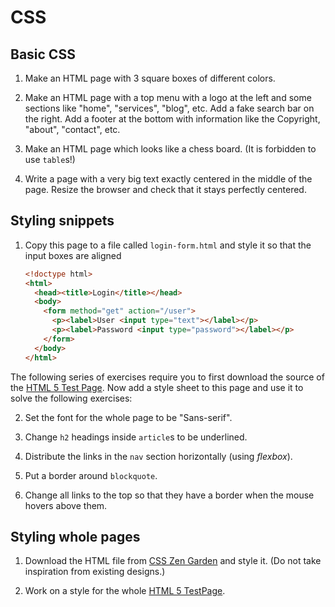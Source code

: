 CSS
===

Basic CSS
---------

1. Make an HTML page with 3 square boxes of different colors.

2. Make an HTML page with a top menu with a logo at the left and some sections
   like "home", "services", "blog", etc. Add a fake search bar on the right. Add
   a footer at the bottom with information like the Copyright, "about",
   "contact", etc.

3. Make an HTML page which looks like a chess board. (It is forbidden to use ``table``s!)

4. Write a page with a very big text exactly centered in the middle of the page.
   Resize the browser and check that it stays perfectly centered.



Styling snippets
----------------

1. Copy this page to a file called ``login-form.html`` and style it so that the
   input boxes are aligned
   ```html
   <!doctype html>
   <html>
     <head><title>Login</title></head>
     <body>
       <form method="get" action="/user">
         <p><label>User <input type="text"></label></p>
         <p><label>Password <input type="password"></label></p>
       </form>    
     </body>
   </html>
   ```

The following series of exercises require you to first download the source of
the [HTML 5 Test Page](https://cbracco.github.io/html5-test-page/). Now add a
style sheet to this page and use it to solve the following exercises:

2. Set the font for the whole page to be "Sans-serif".

3. Change ``h2`` headings inside ``article``s to be underlined.

4. Distribute the links in the ``nav`` section horizontally (using *flexbox*).

5. Put a border around ``blockquote``.

6. Change all links to the top so that they have a border when the mouse hovers
   above them.



Styling whole pages
-------------------

1. Download the HTML file from [CSS Zen Garden](http://csszengarden.com) and
   style it. (Do not take inspiration from existing designs.)

2. Work on a style for the whole 
   [HTML 5 TestPage](https://cbracco.github.io/html5-test-page/).